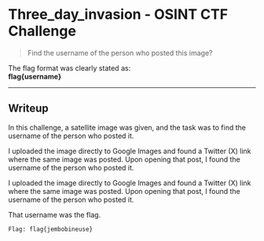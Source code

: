 # Three_day_invasion - OSINT CTF Challenge
> Find the username of the person who posted this image?

The flag format was clearly stated as:  
**flag{username}**

---

## Writeup  

In this challenge, a satellite image was given, and the task was to find the username of the person who posted it.

I uploaded the image directly to Google Images and found a Twitter (X) link where the same image was posted. Upon opening that post, I found the username of the person who posted it.

I uploaded the image directly to Google Images and found a Twitter (X) link where the same image was posted. Upon opening that post, I found the username of the person who posted it.

That username was the flag.

```bash
Flag: flag{jembobineuse}
```

